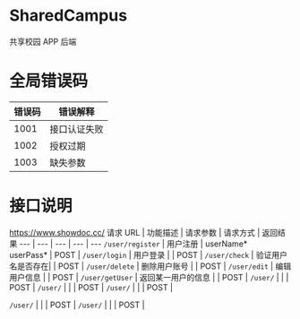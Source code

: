 # SharedCampus
共享校园 APP 后端

# 全局错误码
错误码 | 错误解释
--- | ---
1001 | 接口认证失败
1002 | 授权过期
1003 | 缺失参数

# 接口说明
https://www.showdoc.cc/
请求 URL | 功能描述 | 请求参数 | 请求方式 | 返回结果
--- | --- | --- | --- | ---
`/user/register` | 用户注册 | userName*<br>userPass* | POST |
`/user/login` | 用户登录 | | POST |
`/user/check` | 验证用户名是否存在| | POST |
`/user/delete` | 删除用户账号 | | POST |
`/user/edit` | 编辑用户信息 | | POST |
`/user/getUser` | 返回某一用户的信息 | | POST |
`/user/` | | | POST |
`/user/` | | | POST |
`/user/` | | | POST |


`/user/` |  |  | POST | 
`/user/` |  |  | POST | 